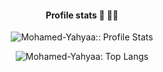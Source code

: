 
<h4 align="center">Profile stats 🤖 👨‍💻</h4>
<p align="center"><img src="https://github-readme-stats.vercel.app/api?username=Mohamed-Yahyaa&show_icons=true&theme=synthwave" alt="Mohamed-Yahyaa:: Profile Stats" /></p>

<p align="center"><img src="https://github-readme-stats.vercel.app/api/top-langs/?username=Mohamed-Yahyaa&langs_count=10&theme=tokyonight&layout=compact" alt="Mohamed-Yahyaa: Top Langs" /></p>
